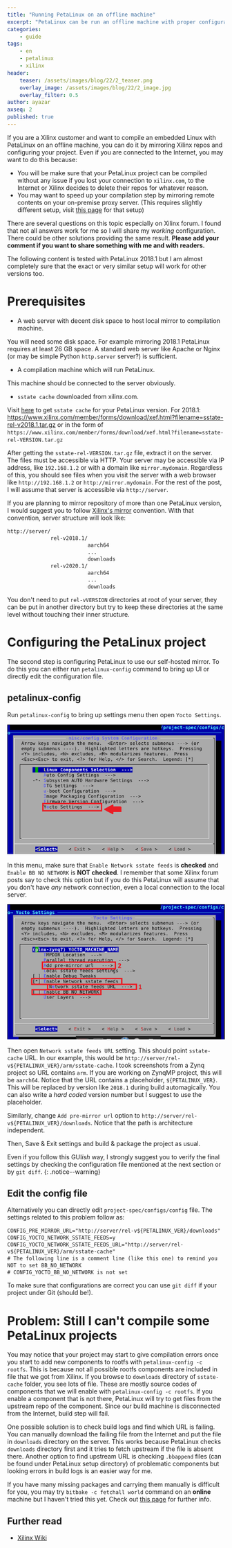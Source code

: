 ```yaml
---
title: "Running PetaLinux on an offline machine"
excerpt: "PetaLinux can be run an offline machine with proper configuration"
categories:
    - guide
tags:
    - en
    - petalinux
    - xilinx
header:
    teaser: /assets/images/blog/22/2_teaser.png
    overlay_image: /assets/images/blog/22/2_image.jpg
    overlay_filter: 0.5
author: ayazar
axseq: 2
published: true
---
```


If you are a Xilinx customer and want to compile an embedded Linux with PetaLinux
on an offline machine, you can do it by mirroring Xilinx repos and configuring
your project. Even if you are connected to the Internet, you may want to do this
because:

- You will be make sure that your PetaLinux project can be compiled without any
  issue if you lost your connection to `xilinx.com`, to the Internet or Xilinx
  decides to delete their repos for whatever reason.
- You may want to speed up your compilation step by mirroring remote contents
  on your on-premise proxy server. (This requires slightly different setup,
  visit [this
  page](https://xilinx-wiki.atlassian.net/wiki/spaces/A/pages/60129817/Xilinx+Yocto+Builds+without+an+Internet+Connection#XilinxYoctoBuildswithoutanInternetConnection-MirrorServer)
  for that setup)

There are several questions on this topic especially on Xilinx forum. I found
that not all answers work for me so I will share my *working* configuration.
There could be other solutions providing the same result. **Please add your
comment if you want to share something with me and with readers.**

The following content is tested with PetaLinux 2018.1 but I am almost
completely sure that the exact or very similar setup will work for other
versions too.

# Prerequisites

- A web server with decent disk space to host local mirror to compilation machine.

You will need some disk space. For example mirroring 2018.1 PetaLinux requires
at least 26 GB space. A standard web server like
Apache or Nginx (or may be simple Python `http.server` server?) is sufficient.

- A compilation machine which will run PetaLinux.

This machine should be connected to the server obviously.

- `sstate cache` downloaded from xilinx.com.

Visit [here](https://www.xilinx.com/support/download/index.html/content/xilinx/en/downloadNav/embedded-design-tools/archive.html)
to get `sstate cache` for your PetaLinux version. For 2018.1:
<https://www.xilinx.com/member/forms/download/xef.html?filename=sstate-rel-v2018.1.tar.gz>
or in the form of
`https://www.xilinx.com/member/forms/download/xef.html?filename=sstate-rel-VERSION.tar.gz`

After getting the `sstate-rel-VERSION.tar.gz` file, extract it on the server.
The files must be accessible via HTTP. Your server may be accessible via IP address,
like  `192.168.1.2` or with a domain like `mirror.mydomain`. Regardless of this,
you should see files when you visit the server with a web browser like `http://192.168.1.2`
or `http://mirror.mydomain`. For the rest of the post, I will assume that server
is accessible via `http://server`.

If you are planning to mirror repository of more than one PetaLinux version, I
would suggest you to follow [Xilinx's
mirror](http://petalinux.xilinx.com/sswreleases/) convention. With that convention,
server structure will look like:

```text
http://server/
              rel-v2018.1/
                          aarch64
                          ...
                          downloads
              rel-v2020.1/
                          aarch64
                          ...
                          downloads
```

You don't need to put `rel-vVERSION` directories at root of your server, they
can be put in another directory but try to keep these directories at the same level
without touching their inner structure.

# Configuring the PetaLinux project

The second step is configuring PetaLinux to use our self-hosted mirror. To do
this you can either run `petalinux-config` command to bring up UI or directly
edit the configuration file.

## petalinux-config

Run `petalinux-config` to bring up settings menu then open `Yocto Settings`.

![petalinux-config](/assets/images/blog/22/2-config_1.png)

In this menu, make sure that `Enable Network sstate feeds` is **checked** and
`Enable BB NO NETWORK` is **NOT checked**. I remember that some Xilinx forum
posts say to check this option but if you do this PetaLinux will assume that
you don't have *any* network connection, even a local connection to the local
server.

![petalinux-config](/assets/images/blog/22/2-config_2.png)

Then open `Network sstate feeds URL` setting. This should point `sstate-cache`
URL. In our example, this would be
`http://server/rel-v${PETALINUX_VER}/arm/sstate-cache`. I took screenshots from
a Zynq project so URL contains `arm`. If you are working on ZynqMP project, this
will be `aarch64`. Notice that the URL contains a placeholder,
`${PETALINUX_VER}`. This will be replaced by version like `2018.1` during build
automagically. You can also write a *hard coded* version number but I suggest to
use the placeholder.

Similarly, change `Add pre-mirror url` option to `http://server/rel-v${PETALINUX_VER}/downloads`.
Notice that the path is architecture independent.

Then, Save & Exit settings and build & package the project as usual.

Even if you follow this GUI*ish* way, I strongly suggest you to verify the final
settings by checking the configuration file mentioned at the next section or by
`git diff`.
{: .notice--warning}

## Edit the config file

Alternatively you can directly edit  `project-spec/configs/config` file. The
settings related to this problem follow as:

```text
CONFIG_PRE_MIRROR_URL="http://server/rel-v${PETALINUX_VER}/downloads"
CONFIG_YOCTO_NETWORK_SSTATE_FEEDS=y
CONFIG_YOCTO_NETWORK_SSTATE_FEEDS_URL="http://server/rel-v${PETALINUX_VER}/arm/sstate-cache"
# The following line is a comment line (like this one) to remind you NOT to set BB_NO_NETWORK
# CONFIG_YOCTO_BB_NO_NETWORK is not set
```

To make sure that configurations are correct you can use `git diff` if your
project under Git (should be!).

# Problem: Still I can't compile some PetaLinux projects

You may notice that your project may start to give compilation errors once you
start to add new components to rootfs with `petalinux-config -c rootfs`. This
is because not all possible rootfs components are included in file that we
got from Xilinx. If you browse to `downloads` directory of `sstate-cache` folder,
you see lots of file. These are mostly source codes of components that we will
enable with `petalinux-config -c rootfs`. If you enable a component that is not
there, PetaLinux will try to get files from the upstream repo of the component.
Since our build machine is disconnected from the Internet, build step will fail.

One possible solution is to check build logs and find which URL is failing. You
can manually download the failing file from the Internet and put the file in
`downloads` directory on the server. This works because PetaLinux checks
`downloads` directory first and it tries to fetch upstream if the file is absent
there. Another option to find upstream URL is checking `.bbappend` files (can be
found under PetaLinux setup directory) of problematic components but looking
errors in build logs is an easier way for me.

If you have many missing packages and carrying them manually is difficult for
you, you may try `bitbake -c fetchall world` command on an **online** machine
but I haven't tried this yet. Check out [this
page](https://xilinx-wiki.atlassian.net/wiki/spaces/A/pages/60129817/Xilinx+Yocto+Builds+without+an+Internet+Connection)
for further info.

## Further read

- [Xilinx Wiki](https://xilinx-wiki.atlassian.net/wiki/spaces/A/pages/60129817/Xilinx+Yocto+Builds+without+an+Internet+Connection)
